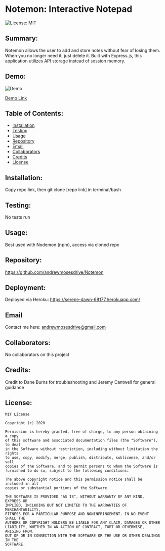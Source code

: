 # Notemon: Interactive Notepad 
  

  ![License: MIT](https://img.shields.io/badge/License-MIT-yellow.svg) 
## Summary:
  Notemon allows the user to add and store notes without fear of losing them. When you no longer need it, just delete it. Built with Express.js, this application utilizes API storage instead of session memory. 
  

   ## Demo:
  ![Demo](/tutorial.gif)
  
  [Demo Link](https://github.com/andrewmosesdrive/Notemon/blob/main/tutorial.gif?raw=true)


  
  ## Table of Contents:
  * [Installation](#installation) 
  * [Testing](#testing)
  * [Usage](#usage)
  * [Repository](#repository)
  * [Email](#email)
  * [Collaborators](#collaborators)
  * [Credits](#credits)
  * [License](#license)
  
  ## Installation: 
  Copy repo link, then git clone [repo link] in terminal/bash 
  

  
  ## Testing: 
  No tests run 
  

  
  ## Usage: 
  Best used with Nodemon (npm), access via cloned repo
  

  
  ## Repository: 
  https://github.com/andrewmosesdrive/Notemon 
  

  
  ## Deployment: 
  Deployed via Heroku: https://serene-dawn-68177.herokuapp.com/ 
  

  
  ## Email 
  Contact me here: 
  andrewmosesdrive@gmail.com
  

  
  ## Collaborators: 
  No collaborators on this project
  

  
  ## Credits: 
  Credit to Dane Burns for troubleshooting and Jeremy Cantwell for general guidance 
  

  ## License:
    
    MIT License

    Copyright (c) 2020
    
    Permission is hereby granted, free of charge, to any person obtaining a copy
    of this software and associated documentation files (the "Software"), to deal
    in the Software without restriction, including without limitation the rights
    to use, copy, modify, merge, publish, distribute, sublicense, and/or sell
    copies of the Software, and to permit persons to whom the Software is
    furnished to do so, subject to the following conditions:
    
    The above copyright notice and this permission notice shall be included in all
    copies or substantial portions of the Software.
    
    THE SOFTWARE IS PROVIDED "AS IS", WITHOUT WARRANTY OF ANY KIND, EXPRESS OR
    IMPLIED, INCLUDING BUT NOT LIMITED TO THE WARRANTIES OF MERCHANTABILITY,
    FITNESS FOR A PARTICULAR PURPOSE AND NONINFRINGEMENT. IN NO EVENT SHALL THE
    AUTHORS OR COPYRIGHT HOLDERS BE LIABLE FOR ANY CLAIM, DAMAGES OR OTHER
    LIABILITY, WHETHER IN AN ACTION OF CONTRACT, TORT OR OTHERWISE, ARISING FROM,
    OUT OF OR IN CONNECTION WITH THE SOFTWARE OR THE USE OR OTHER DEALINGS IN THE
    SOFTWARE.